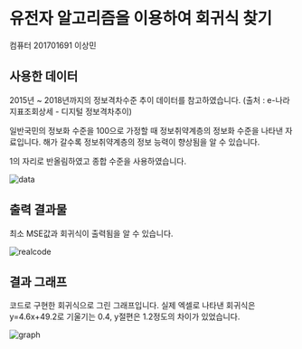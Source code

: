 # 유전자 알고리즘을 이용하여 회귀식 찾기
컴퓨터 
201701691 이상민

## 사용한 데이터
2015년 ~ 2018년까지의 정보격차수준 추이 데이터를 참고하였습니다.
(출처 : e-나라지표조회상세 - 디지털 정보격차추이)

일반국민의 정보화 수준을 100으로 가정할 때 정보취약계층의 정보화 수준을 나타낸 자료입니다.
해가 갈수록 정보취약계층의 정보 능력이 향상됨을 알 수 있습니다.

1의 자리로 반올림하였고 종합 수준을 사용하였습니다.

![data](https://user-images.githubusercontent.com/63089782/85837441-f7679f80-b7d2-11ea-94de-38b0353fbd43.png)

## 출력 결과물
최소 MSE값과 회귀식이 출력됨을 알 수 있습니다.

![realcode](https://user-images.githubusercontent.com/63089782/85837538-19f9b880-b7d3-11ea-8c28-9197ab47021d.png)

## 결과 그래프
코드로 구현한 회귀식으로 그린 그래프입니다. 
실제 엑셀로 나타낸 회귀식은 y=4.6x+49.2로 기울기는 0.4, y절편은 1.2정도의 차이가 있었습니다.

![graph](https://user-images.githubusercontent.com/63089782/85837551-2120c680-b7d3-11ea-80a2-29e86182c0df.png)
